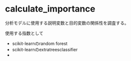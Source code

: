 # calculate_importance
分析モデルに使用する説明変数と目的変数の関係性を調査する。

使用する指数として
- scikit-learnのrandom forest
- scikit-learnのextratreesclassifier
- 